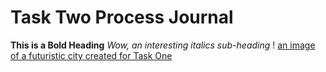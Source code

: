 # Task Two Process Journal
**This is a Bold Heading**
*Wow, an interesting italics sub-heading*
! [an image of a futuristic city created for Task One](/images/Firefly_A%20hyper-dense%20futuristic%20cityscape%20at%20dusk,%20illuminated%20by%20neon%20lights%20and%20digital%20bi%20525556.jpg)
